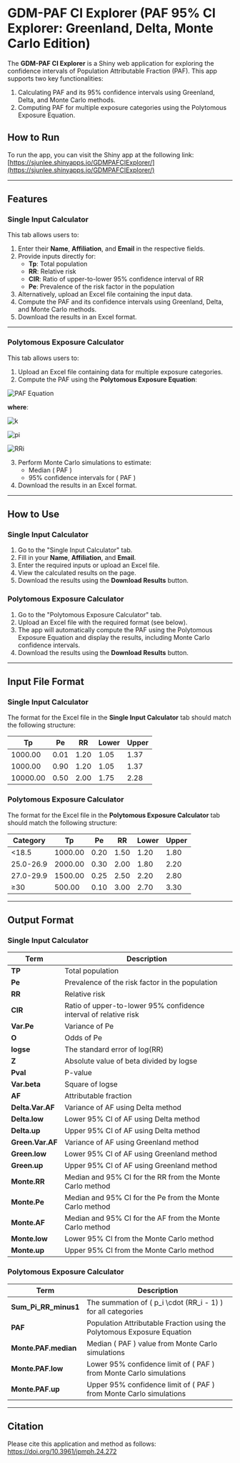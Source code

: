 # GDM-PAF CI Explorer (PAF 95% CI Explorer: Greenland, Delta, Monte Carlo Edition)

The **GDM-PAF CI Explorer** is a Shiny web application for exploring the confidence intervals of Population Attributable Fraction (PAF). This app supports two key functionalities:
1. Calculating PAF and its 95% confidence intervals using Greenland, Delta, and Monte Carlo methods.
2. Computing PAF for multiple exposure categories using the Polytomous Exposure Equation.

## How to Run
To run the app, you can visit the Shiny app at the following link:
[https://sjunlee.shinyapps.io/GDMPAFCIExplorer/](https://sjunlee.shinyapps.io/GDMPAFCIExplorer/)

---

## Features

### **Single Input Calculator**
This tab allows users to:
1. Enter their **Name**, **Affiliation**, and **Email** in the respective fields.
2. Provide inputs directly for:
   - **Tp**: Total population
   - **RR**: Relative risk
   - **CIR**: Ratio of upper-to-lower 95% confidence interval of RR
   - **Pe**: Prevalence of the risk factor in the population
3. Alternatively, upload an Excel file containing the input data.
4. Compute the PAF and its confidence intervals using Greenland, Delta, and Monte Carlo methods.
5. Download the results in an Excel format.

---

### **Polytomous Exposure Calculator**
This tab allows users to:
1. Upload an Excel file containing data for multiple exposure categories.
2. Compute the PAF using the **Polytomous Exposure Equation**:

![PAF Equation](https://latex.codecogs.com/png.latex?\dpi{150}\bg_white%20PAF%20%3D%20%5Cfrac%7B%5Csum_%7Bi%3D1%7D%5Ek%20p_i%20%28RR_i%20-%201%29%7D%7B%5Csum_%7Bi%3D1%7D%5Ek%20p_i%20%28RR_i%20-%201%29%20%2B%201%7D)

**where**:
   
   ![k](https://latex.codecogs.com/png.latex?\dpi{200}\bg_white%20k%3A%20%5Ctext%7BNumber%20of%20exposure%20categories%7D)
   
   ![pi](https://latex.codecogs.com/png.latex?\dpi{200}\bg_white%20p_i%3A%20%5Ctext%7BPrevalence%20of%20the%20%7Di%5Ctext%7B-th%20exposure%20category%7D)
   
   ![RRi](https://latex.codecogs.com/png.latex?\dpi{200}\bg_white%20RR_i%3A%20%5Ctext%7BRelative%20Risk%20of%20the%20%7Di%5Ctext%7B-th%20exposure%20category%7D)

3. Perform Monte Carlo simulations to estimate:
   - Median \( PAF \)
   - 95% confidence intervals for \( PAF \)
4. Download the results in an Excel format.

---

## How to Use

### **Single Input Calculator**
1. Go to the "Single Input Calculator" tab.
2. Fill in your **Name**, **Affiliation**, and **Email**.
3. Enter the required inputs or upload an Excel file.
4. View the calculated results on the page.
5. Download the results using the **Download Results** button.

### **Polytomous Exposure Calculator**
1. Go to the "Polytomous Exposure Calculator" tab.
2. Upload an Excel file with the required format (see below).
3. The app will automatically compute the PAF using the Polytomous Exposure Equation and display the results, including Monte Carlo confidence intervals.
4. Download the results using the **Download Results** button.

---

## Input File Format

### Single Input Calculator
The format for the Excel file in the **Single Input Calculator** tab should match the following structure:

| Tp        | Pe  | RR  | Lower | Upper |
| --------- | --- | --- | ----- | ----- |
| 1000.00   | 0.01| 1.20| 1.05  | 1.37  |
| 1000.00   | 0.90| 1.20| 1.05  | 1.37  |
| 10000.00  | 0.50| 2.00| 1.75  | 2.28  |

### Polytomous Exposure Calculator
The format for the Excel file in the **Polytomous Exposure Calculator** tab should match the following structure:

| Category     | Tp        | Pe  | RR  | Lower | Upper |
| ------------ | --------- | --- | --- | ----- | ----- |
| <18.5        | 1000.00   | 0.20| 1.50| 1.20  | 1.80  |
| 25.0-26.9    | 2000.00   | 0.30| 2.00| 1.80  | 2.20  |
| 27.0-29.9    | 1500.00   | 0.25| 2.50| 2.20  | 2.80  |
| ≥30          | 500.00    | 0.10| 3.00| 2.70  | 3.30  |

---

## Output Format

### Single Input Calculator
| **Term**             | **Description**                                                                                 |
|-----------------------|-----------------------------------------------------------------------------------------------|
| **TP**               | Total population                                                                              |
| **Pe**               | Prevalence of the risk factor in the population                                                |
| **RR**               | Relative risk                                                                                 |
| **CIR**              | Ratio of upper-to-lower 95% confidence interval of relative risk                               |
| **Var.Pe**           | Variance of Pe                                                                                |
| **O**                | Odds of Pe                                                                                    |
| **logse**            | The standard error of log(RR)                                                                 |
| **Z**                | Absolute value of beta divided by logse                                                       |
| **Pval**             | P-value                                                                                       |
| **Var.beta**         | Square of logse                                                                               |
| **AF**               | Attributable fraction                                                                         |
| **Delta.Var.AF**     | Variance of AF using Delta method                                                             |
| **Delta.low**        | Lower 95% CI of AF using Delta method                                                         |
| **Delta.up**         | Upper 95% CI of AF using Delta method                                                         |
| **Green.Var.AF**     | Variance of AF using Greenland method                                                         |
| **Green.low**        | Lower 95% CI of AF using Greenland method                                                     |
| **Green.up**         | Upper 95% CI of AF using Greenland method                                                     |
| **Monte.RR**         | Median and 95% CI for the RR from the Monte Carlo method                                      |
| **Monte.Pe**         | Median and 95% CI for the Pe from the Monte Carlo method                                      |
| **Monte.AF**         | Median and 95% CI for the AF from the Monte Carlo method                                      |
| **Monte.low**        | Lower 95% CI from the Monte Carlo method                                                     |
| **Monte.up**         | Upper 95% CI from the Monte Carlo method                                                     |

### Polytomous Exposure Calculator
| **Term**             | **Description**                                                                                 |
|-----------------------|-----------------------------------------------------------------------------------------------|
| **Sum_Pi_RR_minus1**  | The summation of \( p_i \cdot (RR_i - 1) \) for all categories                                  |
| **PAF**               | Population Attributable Fraction using the Polytomous Exposure Equation                       |
| **Monte.PAF.median**  | Median \( PAF \) value from Monte Carlo simulations                                            |
| **Monte.PAF.low**     | Lower 95% confidence limit of \( PAF \) from Monte Carlo simulations                           |
| **Monte.PAF.up**      | Upper 95% confidence limit of \( PAF \) from Monte Carlo simulations                           |

---

## Citation
Please cite this application and method as follows: https://doi.org/10.3961/jpmph.24.272
